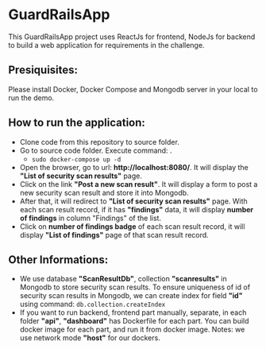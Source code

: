 # GuardRailsApp
This GuardRailsApp project uses ReactJs for frontend, NodeJs for backend to build a web application for requirements in the challenge.

## Presiquisites:
Please install Docker, Docker Compose and Mongodb server in your local to run the demo.

## How to run the application:
* Clone code from this repository to source folder.
* Go to source code folder. Execute command: .
    * `sudo docker-compose up -d`
* Open the browser, go to url: **http://localhost:8080/**. It will display the **"List of security scan results"** page.
* Click on the link **"Post a new scan result"**. It will display a form to post a new security scan result and store it into Mongodb.
* After that, it will redirect to **"List of security scan results"** page. With each scan result record, if it has **"findings"** data, it will display **number of findings** in column "Findings" of the list.    
* Click on **number of findings badge** of each scan result record, it will display **"List of findings"** page of that scan result record.

## Other Informations:
* We use database **"ScanResultDb"**, collection **"scanresults"** in Mongodb to store security scan results. To ensure uniqueness of id of security scan results in Mongodb, we can create index for field **"id"** using command: `db.collection.createIndex`
* If you want to run backend, frontend part manually, separate, in each folder **"api"**, **"dashboard"** has Dockerfile for each part. You can build docker image for each part, and run it from docker image. Notes: we use network mode **"host"** for our dockers.
